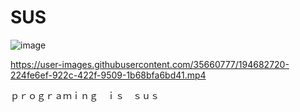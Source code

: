 # SUS

![image](https://user-images.githubusercontent.com/35660777/194683034-4aae703c-f5b1-4475-88ed-3020deca873f.png)


https://user-images.githubusercontent.com/35660777/194682720-224fe6ef-922c-422f-9509-1b68bfa6bd41.mp4




ｐｒｏｇｒａｍｉｎｇ　ｉｓ　ｓｕｓ
